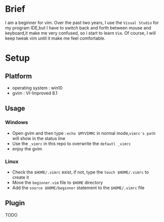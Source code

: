 # Brief

I am a beginner for vim. Over the past two years, I use the `Visual Studio` for my
program IDE,but I have to switch back and forth between mouse and keyboard,it make
me very confused, so i start to learn `Vim`.
Of course, I will keep tweak vim until it make me feel comfortable.

# Setup

## Platform 

* operating system : win10
* gvim : VI-Improved 8.1

## Usage 

### Windows
* Open gvim and then type `:echo $MYVIMRC` in normal mode,`vimrc's path` will show in the status line
* Use the `_vimrc` in this repo to overwrite the `defautl _vimrc`
* enjoy the gvim

### Linux

* Check the `$HOME/.vimrc` exist, if not, type the `touch $HOME/.vimrc` to create it
* Move the `beginner.vim` file to `$HOME` directory
* Add the `source $HOME/beginner` statement to the `$HOME/.vimrc` file

## Plugin
TODO


